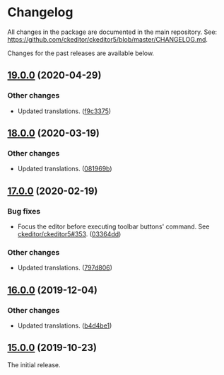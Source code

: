 Changelog
=========

All changes in the package are documented in the main repository. See: https://github.com/ckeditor/ckeditor5/blob/master/CHANGELOG.md.

Changes for the past releases are available below.

## [19.0.0](https://github.com/ckeditor/ckeditor5-page-break/compare/v18.0.0...v19.0.0) (2020-04-29)

### Other changes

* Updated translations. ([f9c3375](https://github.com/ckeditor/ckeditor5-page-break/commit/f9c3375))


## [18.0.0](https://github.com/ckeditor/ckeditor5-page-break/compare/v17.0.0...v18.0.0) (2020-03-19)

### Other changes

* Updated translations. ([081969b](https://github.com/ckeditor/ckeditor5-page-break/commit/081969b))


## [17.0.0](https://github.com/ckeditor/ckeditor5-page-break/compare/v16.0.0...v17.0.0) (2020-02-19)

### Bug fixes

* Focus the editor before executing toolbar buttons' command. See [ckeditor/ckeditor5#353](https://github.com/ckeditor/ckeditor5/issues/353). ([03364dd](https://github.com/ckeditor/ckeditor5-page-break/commit/03364dd))

### Other changes

* Updated translations. ([797d806](https://github.com/ckeditor/ckeditor5-page-break/commit/797d806))


## [16.0.0](https://github.com/ckeditor/ckeditor5-page-break/compare/v15.0.0...v16.0.0) (2019-12-04)

### Other changes

* Updated translations. ([b4d4be1](https://github.com/ckeditor/ckeditor5-page-break/commit/b4d4be1))


## [15.0.0](https://github.com/ckeditor/ckeditor5-page-break/tree/v15.0.0) (2019-10-23)

The initial release.
